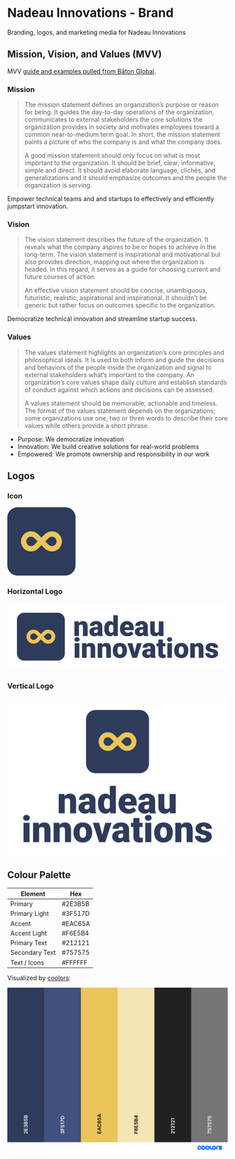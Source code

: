 # Nadeau Innovations - Brand

Branding, logos, and marketing media for Nadeau Innovations

## Mission, Vision, and Values (MVV)

MVV [guide and examples pulled from Bâton Global](https://www.batonglobal.com/post/how-to-write-mission-vision-and-values-statements-with-examples).

### Mission

> The mission statement defines an organization’s purpose or reason for being.
> It guides the day-to-day operations of the organization, communicates to external stakeholders the core solutions the organization provides in society and motivates employees toward a common near-to-medium term goal.
> In short, the mission statement paints a picture of who the company is and what the company does.
>
> A good mission statement should only focus on what is most important to the organization.
> It should be brief, clear, informative, simple and direct.
> It should avoid elaborate language, clichés, and generalizations and it should emphasize outcomes and the people the organization is serving.

Empower technical teams and and startups to effectively and efficiently jumpstart innovation.

### Vision

> The vision statement describes the future of the organization.
> It reveals what the company aspires to be or hopes to achieve in the long-term.
> The vision statement is inspirational and motivational but also provides direction, mapping out where the organization is headed.
> In this regard, it serves as a guide for choosing current and future courses of action.
>
> An effective vision statement should be concise, unambiguous, futuristic, realistic, aspirational and inspirational.
> It shouldn’t be generic but rather focus on outcomes specific to the organization.

Democratize technical innovation and streamline startup success.

### Values

> The values statement highlights an organization’s core principles and philosophical ideals.
> It is used to both inform and guide the decisions and behaviors of the people inside the organization and signal to external stakeholders what’s important to the company.
> An organization’s core values shape daily culture and establish standards of conduct against which actions and decisions can be assessed.
>
> A values statement should be memorable, actionable and timeless.
> The format of the values statement depends on the organizations; some organizations use one, two or three words to describe their core values while others provide a short phrase.

- Purpose: We democratize innovation
- Innovation: We build creative solutions for real-world problems
- Empowered: We promote ownership and responsibility in our work

## Logos

### Icon

![Logo](media/png/logo-icon_LOGO-COLOUR.png)

### Horizontal Logo

![Horizontal logo](media/png/logo_H-COLOUR.png)

### Vertical Logo

![Vertical logo](media/png/logo_V-COLOUR.png)


## Colour Palette

| Element        | Hex     |
| -------------- | ------- |
| Primary        | #2E3B5B |
| Primary Light  | #3F517D |
| Accent         | #EAC65A |
| Accent Light   | #F6E5B4 |
| Primary Text   | #212121 |
| Secondary Text | #757575 |
| Text / Icons   | #FFFFFF |

Visualized by [coolors](https://coolors.co/2e3b5b-3f517d-eac65a-f6e5b4-212121-757575):

![Palette](media/palette.png)
